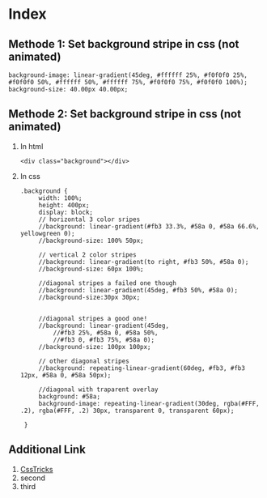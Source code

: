 # Index
## Methode 1: Set background stripe in css (not animated)
```{.css}
background-image: linear-gradient(45deg, #ffffff 25%, #f0f0f0 25%, #f0f0f0 50%, #ffffff 50%, #ffffff 75%, #f0f0f0 75%, #f0f0f0 100%);
background-size: 40.00px 40.00px;
```


## Methode 2: Set background stripe in css (not animated)
1. In html
   ```{.html}
   <div class="background"></div>
   ```
2. In css
   ```{.css}
   .background {
        width: 100%;
        height: 400px;
        display: block;
        // horizontal 3 color sripes
        //background: linear-gradient(#fb3 33.3%, #58a 0, #58a 66.6%, yellowgreen 0);
        //background-size: 100% 50px;
        
        // vertical 2 color stripes
        //background: linear-gradient(to right, #fb3 50%, #58a 0);
        //background-size: 60px 100%;
        
        //diagonal stripes a failed one though
        //background: linear-gradient(45deg, #fb3 50%, #58a 0);
        //background-size:30px 30px;
        
        
        //diagonal stripes a good one!
        //background: linear-gradient(45deg, 
            //#fb3 25%, #58a 0, #58a 50%, 
            //#fb3 0, #fb3 75%, #58a 0);
        //background-size: 100px 100px;
        
        // other diagonal stripes
        //background: repeating-linear-gradient(60deg, #fb3, #fb3 12px, #58a 0, #58a 50px);
        
        //diagonal with traparent overlay
        background: #58a;
        background-image: repeating-linear-gradient(30deg, rgba(#FFF, .2), rgba(#FFF, .2) 30px, transparent 0, transparent 60px);

    }
   ```

## Additional Link
1. [CssTricks]([https://link](https://css-tricks.com/stripes-css/))
2. second
3. third
